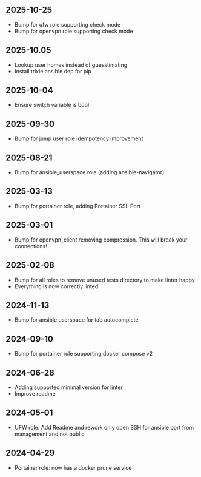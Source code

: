## 2025-10-25
* Bump for ufw role supporting check mode
* Bump for openvpn role supporting check mode

## 2025-10.05
* Lookup user homes instead of guesstimating
* Install trixie ansible dep for pip

## 2025-10-04
* Ensure switch variable is bool

## 2025-09-30
* Bump for jump user role idempotency improvement

## 2025-08-21
* Bump for ansible_userspace role (adding ansible-navigator)

## 2025-03-13
* Bump for portainer role, adding Portainer SSL Port

## 2025-03-01
* Bump for openvpn_client removing compression. This will break your connections!

## 2025-02-08
* Bump for all roles to remove unused tests directory to make linter happy
* Everything is now correctly linted

## 2024-11-13
* Bump for ansible userspace for tab autocomplete

## 2024-09-10
* Bump for portainer role supporting docker compose v2

## 2024-06-28
* Adding supported minimal version for linter
* Improve readme

## 2024-05-01
* UFW role: Add Readme and rework only open SSH for ansible port from management and not public

## 2024-04-29
* Portainer role: now has a docker prune service
